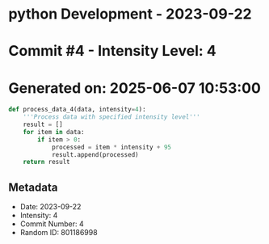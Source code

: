 ﻿# python Development - 2023-09-22
# Commit #4 - Intensity Level: 4
# Generated on: 2025-06-07 10:53:00
```python
def process_data_4(data, intensity=4):
    '''Process data with specified intensity level'''
    result = []
    for item in data:
        if item > 0:
            processed = item * intensity + 95
            result.append(processed)
    return result
```
## Metadata
- Date: 2023-09-22
- Intensity: 4
- Commit Number: 4
- Random ID: 801186998
